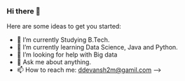 ### Hi there 👋

Here are some ideas to get you started:

- 🔭 I’m currently Studying B.Tech. 
- 🌱 I’m currently learning Data Science, Java and Python.
- 🤔 I’m looking for help with Big data
- 💬 Ask me about anything.
- 📫 How to reach me: ddevansh2m@gamil.com
-->
